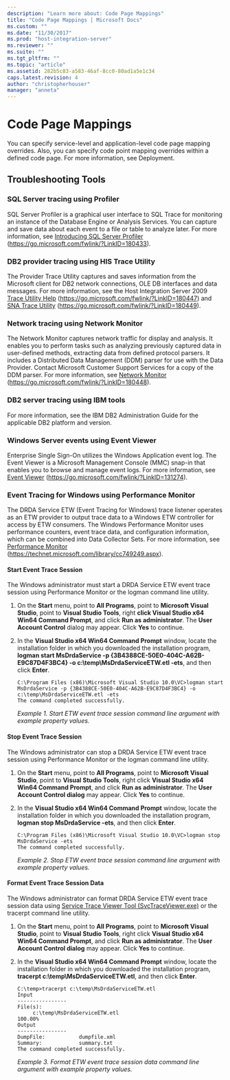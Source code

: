 ```yaml
---
description: "Learn more about: Code Page Mappings"
title: "Code Page Mappings | Microsoft Docs"
ms.custom: ""
ms.date: "11/30/2017"
ms.prod: "host-integration-server"
ms.reviewer: ""
ms.suite: ""
ms.tgt_pltfrm: ""
ms.topic: "article"
ms.assetid: 282b5c83-a583-46af-8cc0-80ad1a5e1c34
caps.latest.revision: 4
author: "christopherhouser"
manager: "anneta"
---
```

# Code Page Mappings
You can specify service-level and application-level code page mapping overrides. Also, you can specify code point mapping overrides within a defined code page. For more information, see Deployment.

## Troubleshooting Tools

### SQL Server tracing using Profiler
 SQL Server Profiler is a graphical user interface to SQL Trace for monitoring an instance of the Database Engine or Analysis Services. You can capture and save data about each event to a file or table to analyze later. For more information, see [Introducing SQL Server Profiler](/previous-versions/sql/sql-server-2008-r2/ms181091(v=sql.105)) (https://go.microsoft.com/fwlink/?LinkID=180433).

### DB2 provider tracing using HIS Trace Utility
 The Provider Trace Utility captures and saves information from the Microsoft client for DB2 network connections, OLE DB interfaces and data messages. For more information, see the Host Integration Server 2009 [Trace Utility Help](https://go.microsoft.com/fwlink/?LinkID=180447) (https://go.microsoft.com/fwlink/?LinkID=180447) and [SNA Trace Utility](https://go.microsoft.com/fwlink/?LinkID=180449) (https://go.microsoft.com/fwlink/?LinkID=180449).

### Network tracing using Network Monitor
 The Network Monitor captures network traffic for display and analysis. It enables you to perform tasks such as analyzing previously captured data in user-defined methods, extracting data from defined protocol parsers. It includes a Distributed Data Management (DDM) parser for use with the Data Provider. Contact Microsoft Customer Support Services for a copy of the DDM parser. For more information, see [Network Monitor](/windows/win32/netmon2/network-monitor) (https://go.microsoft.com/fwlink/?LinkID=180448).

### DB2 server tracing using IBM tools
 For more information, see the IBM DB2 Administration Guide for the applicable DB2 platform and version.

### Windows Server events using Event Viewer
 Enterprise Single Sign-On utilizes the Windows Application event log. The Event Viewer is a Microsoft Management Console (MMC) snap-in that enables you to browse and manage event logs. For more information, see [Event Viewer](/previous-versions/windows/it-pro/windows-server-2008-R2-and-2008/cc766042(v=ws.11)) (https://go.microsoft.com/fwlink/?LinkID=131274).

### Event Tracing for Windows using Performance Monitor
 The DRDA Service ETW (Event Tracing for Windows) trace listener operates as an ETW provider to output trace data to a Windows ETW controller for access by ETW consumers. The Windows Performance Monitor uses performance counters, event trace data, and configuration information, which can be combined into Data Collector Sets. For more information, see [Performance Monitor](/previous-versions/windows/it-pro/windows-server-2008-R2-and-2008/cc749249(v=ws.11)) (https://technet.microsoft.com/library/cc749249.aspx).

#### Start Event Trace Session
 The Windows administrator must start a DRDA Service ETW event trace session using Performance Monitor or the logman command line utility.

1. On the **Start** menu, point to **All Programs**, point to **Microsoft Visual Studio**, point to **Visual Studio Tools**, right **click Visual Studio x64 Win64 Command Prompt**, and click **Run as administrator**. The **User Account Control** dialog may appear. Click **Yes** to continue.

2. In the **Visual Studio x64 Win64 Command Prompt** window, locate the installation folder in which you downloaded the installation program, **logman start MsDrdaService -p {3B4388CE-50E0-404C-A62B-E9C87D4F3BC4} -o c:\temp\MsDrdaServiceETW.etl -ets**, and then click **Enter**.

   ```
   C:\Program Files (x86)\Microsoft Visual Studio 10.0\VC>logman start MsDrdaService -p {3B4388CE-50E0-404C-A62B-E9C87D4F3BC4} -o c:\temp\MsDrdaServiceETW.etl -ets
   The command completed successfully.
   ```

    <em>**Example 1.</em>* Start ETW event trace session command line argument with example property values.*

#### Stop Event Trace Session
 The Windows administrator can stop a DRDA Service ETW event trace session using Performance Monitor or the logman command line utility.

1. On the **Start** menu, point to **All Programs**, point to **Microsoft Visual Studio**, point to **Visual Studio Tools**, right click **Visual Studio x64 Win64 Command Prompt**, and click **Run as administrator**. The **User Account Control dialog** may appear. Click **Yes** to continue.

2. In the **Visual Studio x64 Win64 Command Prompt** window, locate the installation folder in which you downloaded the installation program, **logman stop MsDrdaService -ets**, and then click **Enter**.

   ```
   C:\Program Files (x86)\Microsoft Visual Studio 10.0\VC>logman stop MsDrdaService -ets
   The command completed successfully.
   ```

    <em>**Example 2.</em>* Stop ETW event trace session command line argument with example property values.*

#### Format Event Trace Session Data
 The Windows administrator can format DRDA Service ETW event trace session data using [Service Trace Viewer Tool (SvcTraceViewer.exe)](/dotnet/framework/wcf/service-trace-viewer-tool-svctraceviewer-exe) or the tracerpt command line utility.

1. On the **Start** menu, point to **All Programs**, point to **Microsoft Visual Studio**, point to **Visual Studio Tools**, right click **Visual Studio x64 Win64 Command Prompt**, and click **Run as administrator**. The **User Account Control dialog** may appear. Click **Yes** to continue.

2. In the **Visual Studio x64 Win64 Command Prompt** window, locate the installation folder in which you downloaded the installation program, **tracerpt c:\temp\MsDrdaServiceETW.etl**, and then click **Enter**.

   ```
   C:\temp>tracerpt c:\temp\MsDrdaServiceETW.etl
   Input
   ----------------
   File(s):
        c:\temp\MsDrdaServiceETW.etl
   100.00%
   Output
   ----------------
   DumpFile:           dumpfile.xml
   Summary:            summary.txt
   The command completed successfully.

   ```

    <em>**Example 3.</em>* Format ETW event trace session data command line argument with example property values.*